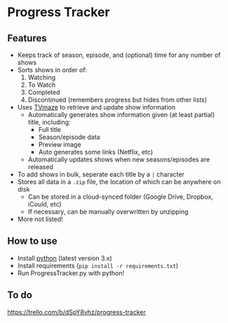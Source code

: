 # Progress Tracker

## Features
- Keeps track of season, episode, and (optional) time for any number of shows
- Sorts shows in order of:
  1. Watching
  2. To Watch
  3. Completed
  4. Discontinued (remembers progress but hides from other lists)
- Uses [TVmaze](https://www.tvmaze.com/api) to retrieve and update show information
  - Automatically generates show information given (at least partial) title, including:
    - Full title
    - Season/episode data
    - Preview image
    - Auto generates some links (Netflix, etc)
  - Automatically updates shows when new seasons/episodes are released
- To add shows in bulk, seperate each title by a `|` character
- Stores all data in a `.zip` file, the location of which can be anywhere on disk
  - Can be stored in a cloud-synced folder (Google Drive, Dropbox, iCould, etc)
  - If necessary, can be manually overwritten by unzipping
- More not listed!

## How to use
- Install [python](https://www.python.org/downloads/) (latest version 3.x)
- Install requirements (`pip install -r requirements.txt`)
- Run ProgressTracker.py with python!

## To do
https://trello.com/b/dSpY8vhz/progress-tracker
